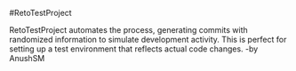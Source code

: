 #RetoTestProject

RetoTestProject automates the process, generating commits with randomized information to simulate development activity. This is perfect for setting up a test environment that reflects actual code changes. 
-by AnushSM
